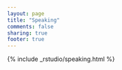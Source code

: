 ```yaml
---
layout: page
title: "Speaking"
comments: false
sharing: true
footer: true
---
```


{% include _rstudio/speaking.html %}
